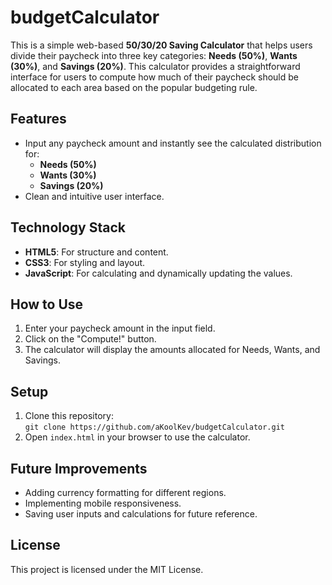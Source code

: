 # budgetCalculator

This is a simple web-based **50/30/20 Saving Calculator** that helps users divide their paycheck into three key categories: **Needs (50%)**, **Wants (30%)**, and **Savings (20%)**. This calculator provides a straightforward interface for users to compute how much of their paycheck should be allocated to each area based on the popular budgeting rule.

## Features
- Input any paycheck amount and instantly see the calculated distribution for:
  - **Needs (50%)**
  - **Wants (30%)**
  - **Savings (20%)**
- Clean and intuitive user interface.

## Technology Stack
- **HTML5**: For structure and content.
- **CSS3**: For styling and layout.
- **JavaScript**: For calculating and dynamically updating the values.

## How to Use
1. Enter your paycheck amount in the input field.
2. Click on the "Compute!" button.
3. The calculator will display the amounts allocated for Needs, Wants, and Savings.

## Setup
1. Clone this repository:  
   `git clone https://github.com/aKoolKev/budgetCalculator.git`
2. Open `index.html` in your browser to use the calculator.

## Future Improvements
- Adding currency formatting for different regions.
- Implementing mobile responsiveness.
- Saving user inputs and calculations for future reference.

## License
This project is licensed under the MIT License.
